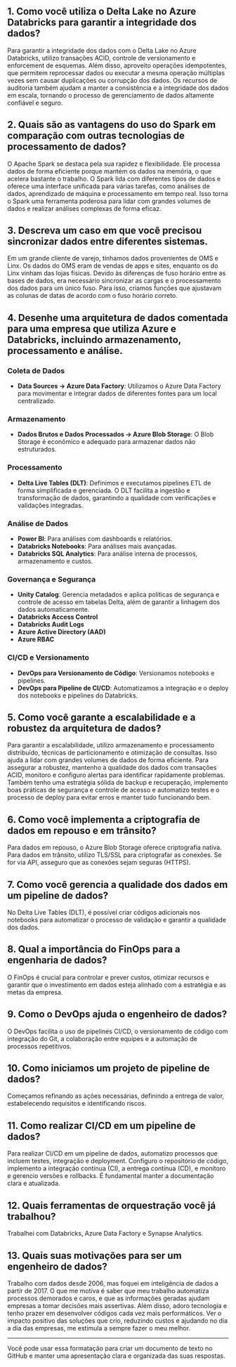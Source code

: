 ## 1. Como você utiliza o Delta Lake no Azure Databricks para garantir a integridade dos dados?

Para garantir a integridade dos dados com o Delta Lake no Azure Databricks, utilizo transações ACID, controle de versionamento e enforcement de esquemas. Além disso, aproveito operações idempotentes, que permitem reprocessar dados ou executar a mesma operação múltiplas vezes sem causar duplicações ou corrupção dos dados. Os recursos de auditoria também ajudam a manter a consistência e a integridade dos dados em escala, tornando o processo de gerenciamento de dados altamente confiável e seguro.

## 2. Quais são as vantagens do uso do Spark em comparação com outras tecnologias de processamento de dados?

O Apache Spark se destaca pela sua rapidez e flexibilidade. Ele processa dados de forma eficiente porque mantém os dados na memória, o que acelera bastante o trabalho. O Spark lida com diferentes tipos de dados e oferece uma interface unificada para várias tarefas, como análises de dados, aprendizado de máquina e processamento em tempo real. Isso torna o Spark uma ferramenta poderosa para lidar com grandes volumes de dados e realizar análises complexas de forma eficaz.

## 3. Descreva um caso em que você precisou sincronizar dados entre diferentes sistemas.

Em um grande cliente de varejo, tínhamos dados provenientes de OMS e Linx. Os dados do OMS eram de vendas de apps e sites, enquanto os do Linx vinham das lojas físicas. Devido às diferenças de fuso horário entre as bases de dados, era necessário sincronizar as cargas e o processamento dos dados para um único fuso. Para isso, criamos funções que ajustavam as colunas de datas de acordo com o fuso horário correto.

## 4. Desenhe uma arquitetura de dados comentada para uma empresa que utiliza Azure e Databricks, incluindo armazenamento, processamento e análise.

### Coleta de Dados
- **Data Sources -> Azure Data Factory**: Utilizamos o Azure Data Factory para movimentar e integrar dados de diferentes fontes para um local centralizado.

### Armazenamento
- **Dados Brutos e Dados Processados -> Azure Blob Storage**: O Blob Storage é econômico e adequado para armazenar dados não estruturados.

### Processamento
- **Delta Live Tables (DLT)**: Definimos e executamos pipelines ETL de forma simplificada e gerenciada. O DLT facilita a ingestão e transformação de dados, garantindo a qualidade com verificações e validações integradas.

### Análise de Dados
- **Power BI**: Para análises com dashboards e relatórios.
- **Databricks Notebooks**: Para análises mais avançadas.
- **Databricks SQL Analytics**: Para análise interna de processos, armazenamento e custos.

### Governança e Segurança
- **Unity Catalog**: Gerencia metadados e aplica políticas de segurança e controle de acesso em tabelas Delta, além de garantir a linhagem dos dados automaticamente.
- **Databricks Access Control**
- **Databricks Audit Logs**
- **Azure Active Directory (AAD)**
- **Azure RBAC**

### CI/CD e Versionamento
- **DevOps para Versionamento de Código**: Versionamos notebooks e pipelines.
- **DevOps para Pipeline de CI/CD**: Automatizamos a integração e o deploy dos notebooks e pipelines do Databricks.

## 5. Como você garante a escalabilidade e a robustez da arquitetura de dados?

Para garantir a escalabilidade, utilizo armazenamento e processamento distribuído, técnicas de particionamento e otimização de consultas. Isso ajuda a lidar com grandes volumes de dados de forma eficiente. Para assegurar a robustez, mantenho a qualidade dos dados com transações ACID, monitoro e configuro alertas para identificar rapidamente problemas. Também tenho uma estratégia sólida de backup e recuperação, implemento boas práticas de segurança e controle de acesso e automatizo testes e o processo de deploy para evitar erros e manter tudo funcionando bem.

## 6. Como você implementa a criptografia de dados em repouso e em trânsito?

Para dados em repouso, o Azure Blob Storage oferece criptografia nativa. Para dados em trânsito, utilizo TLS/SSL para criptografar as conexões. Se for via API, asseguro que as conexões sejam seguras (HTTPS).

## 7. Como você gerencia a qualidade dos dados em um pipeline de dados?

No Delta Live Tables (DLT), é possível criar códigos adicionais nos notebooks para automatizar o processo de validação e garantir a qualidade dos dados.

## 8. Qual a importância do FinOps para a engenharia de dados?

O FinOps é crucial para controlar e prever custos, otimizar recursos e garantir que o investimento em dados esteja alinhado com a estratégia e as metas da empresa.

## 9. Como o DevOps ajuda o engenheiro de dados?

O DevOps facilita o uso de pipelines CI/CD, o versionamento de código com integração do Git, a colaboração entre equipes e a automação de processos repetitivos.

## 10. Como iniciamos um projeto de pipeline de dados?

Começamos refinando as ações necessárias, definindo a entrega de valor, estabelecendo requisitos e identificando riscos.

## 11. Como realizar CI/CD em um pipeline de dados?

Para realizar CI/CD em um pipeline de dados, automatizo processos que incluem testes, integração e deployment. Configuro o repositório de código, implemento a integração contínua (CI), a entrega contínua (CD), e monitoro e gerencio versões e rollbacks. É fundamental manter a documentação clara e atualizada.

## 12. Quais ferramentas de orquestração você já trabalhou?

Trabalhei com Databricks, Azure Data Factory e Synapse Analytics.

## 13. Quais suas motivações para ser um engenheiro de dados?

Trabalho com dados desde 2006, mas foquei em inteligência de dados a partir de 2017. O que me motiva é saber que meu trabalho automatiza processos demorados e caros, e que as informações geradas ajudam empresas a tomar decisões mais assertivas. Além disso, adoro tecnologia e tenho prazer em desenvolver códigos cada vez mais performáticos. Ver o impacto positivo das soluções que crio, reduzindo custos e ajudando no dia a dia das empresas, me estimula a sempre fazer o meu melhor.

---

Você pode usar essa formatação para criar um documento de texto no GitHub e manter uma apresentação clara e organizada das suas respostas.

